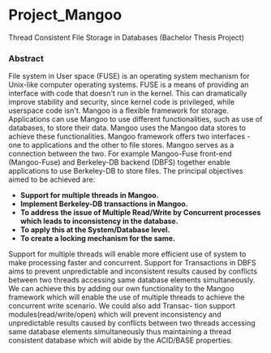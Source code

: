 # Project_Mangoo
Thread Consistent File Storage in Databases (Bachelor Thesis Project)

### Abstract
File system in User space (FUSE) is an operating system mechanism for Unix-like computer operating systems. FUSE is a means of providing an interface with code that doesn't run in the kernel. This can dramatically improve stability and security, since kernel code is privileged, while userspace code isn't. Mangoo is a flexible framework for storage. Applications can use Mangoo to use different functionalities, such as use of databases, to store their data. Mangoo uses the Mangoo data stores to achieve these functionalities. Mangoo framework offers two interfaces - one to applications and the other to file stores. Mangoo serves as a connection between the two. For example
Mangoo-Fuse front-end (Mangoo-Fuse) and Berkeley-DB backend (DBFS) together enable applications to use Berkeley-DB to store files.
The principal objectives aimed to be achieved are:
  - <b> Support for multiple threads in Mangoo. </b>
  - <b> Implement Berkeley-DB transactions in Mangoo. </b>
  - <b> To address the issue of Multiple Read/Write by Concurrent processes which leads to inconsistency in the database. </b>
  - <b> To apply this at the System/Database level. </b>
  - <b> To create a locking mechanism for the same. </b>

Support for multiple threads will enable more efficient use of system to make processing faster
and concurrent. Support for Transactions in DBFS aims to prevent unpredictable and inconsistent
results caused by conflicts between two threads accessing same database elements simultaneously.
We can achieve this by adding our own functionality to the Mangoo framework which will enable
the use of multiple threads to achieve the concurrent write scenario. We could also add Transac-
tion support modules(read/write/open) which will prevent inconsistency and unpredictable results
caused by conflicts between two threads accessing same database elements simultaneously thus
maintaining a thread consistent database which will abide by the ACID/BASE properties.
